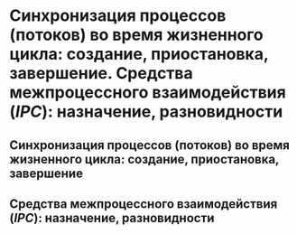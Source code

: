 Синхронизация процессов (потоков) во время жизненного цикла: создание,
приостановка, завершение.
Средства межпроцессного взаимодействия (_IPC_): назначение, разновидности
====

Синхронизация процессов (потоков) во время жизненного цикла: создание,
приостановка, завершение
----

Средства межпроцессного взаимодействия (_IPC_): назначение, разновидности
----
